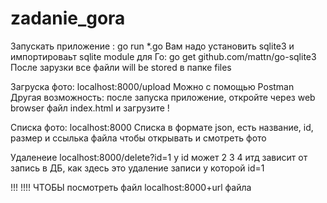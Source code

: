 # zadanie_gora


Запускать приложение : go run *.go
    Вам надо установить sqlite3 и импортироваьт sqlite module для Го: go get github.com/mattn/go-sqlite3
    После зарузки все файли will be stored в папке files

Загруска фото: localhost:8000/upload
    Можно с помощью Postman 
    Другая возможность: после запуска приложение, откройте через web browser файл index.html
    и загрузите ! 

Списка фото: localhost:8000
    Списка в формате json, есть название, id, размер и ссылька файла чтобы открывать и
    смотреть фото 

Удаленеие localhost:8000/delete?id=1 
    у id может 2 3 4 итд зависит от запись в ДБ, как здесь это удаление записи у которой id=1
    
!!! !!!!
ЧТОБЫ посмотреть файл localhost:8000+url файла
